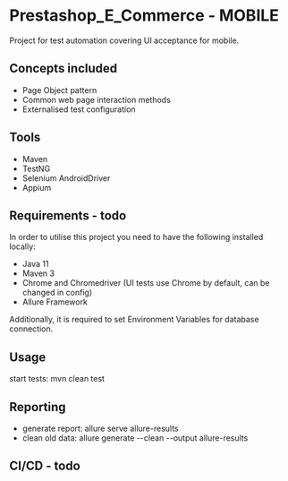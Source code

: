 
# Prestashop_E_Commerce - MOBILE
Project for test automation covering UI acceptance for mobile.

## Concepts included
* Page Object pattern
* Common web page interaction methods
* Externalised test configuration

## Tools
* Maven
* TestNG
* Selenium AndroidDriver
* Appium

## Requirements - todo
In order to utilise this project you need to have the following installed locally:

* Java 11
* Maven 3
* Chrome and Chromedriver (UI tests use Chrome by default, can be changed in config)
* Allure Framework

Additionally, it is required to set Environment Variables for database connection.

## Usage
start tests: mvn clean test

## Reporting
* generate report: allure serve allure-results 
* clean old data: allure generate --clean --output allure-results

## CI/CD - todo



